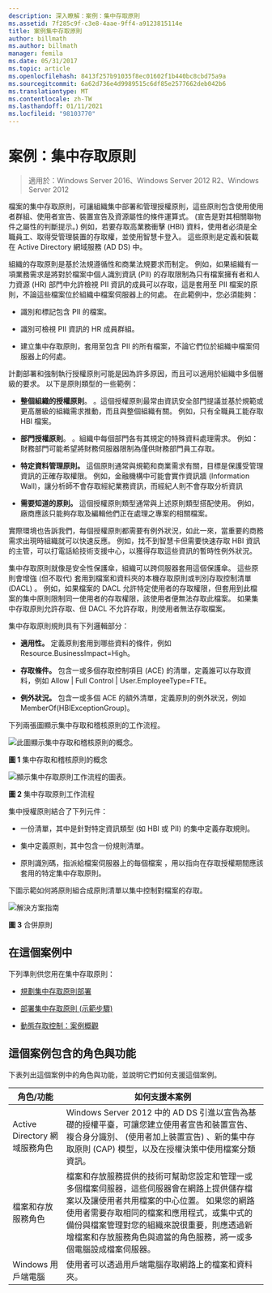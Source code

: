```yaml
---
description: 深入瞭解：案例：集中存取原則
ms.assetid: 7f285c9f-c3e8-4aae-9ff4-a9123815114e
title: 案例集中存取原則
author: billmath
ms.author: billmath
manager: femila
ms.date: 05/31/2017
ms.topic: article
ms.openlocfilehash: 8413f257b91035f8ec01602f1b440bc8cbd75a9a
ms.sourcegitcommit: 6a62d736e4d9989515c6df85e2577662deb042b6
ms.translationtype: MT
ms.contentlocale: zh-TW
ms.lasthandoff: 01/11/2021
ms.locfileid: "98103770"
---
```

# <a name="scenario-central-access-policy"></a>案例：集中存取原則

>適用於：Windows Server 2016、Windows Server 2012 R2、Windows Server 2012

檔案的集中存取原則，可讓組織集中部署和管理授權原則，這些原則包含使用使用者群組、使用者宣告、裝置宣告及資源屬性的條件運算式。 (宣告是對其相關聯物件之屬性的判斷提示。) 例如，若要存取高業務衝擊 (HBI) 資料，使用者必須是全職員工、取得受管理裝置的存取權，並使用智慧卡登入。 這些原則是定義和裝載在 Active Directory 網域服務 (AD DS) 中。

組織的存取原則是基於法規遵循性和商業法規要求而制定。 例如，如果組織有一項業務需求是將對於檔案中個人識別資訊 (PII) 的存取限制為只有檔案擁有者和人力資源 (HR) 部門中允許檢視 PII 資訊的成員可以存取，這是套用至 PII 檔案的原則，不論這些檔案位於組織中檔案伺服器上的何處。 在此範例中，您必須能夠：

-   識別和標記包含 PII 的檔案。

-   識別可檢視 PII 資訊的 HR 成員群組。

-   建立集中存取原則，套用至包含 PII 的所有檔案，不論它們位於組織中檔案伺服器上的何處。

計劃部署和強制執行授權原則可能是因為許多原因，而且可以適用於組織中多個層級的要求。 以下是原則類型的一些範例：

-   **整個組織的授權原則**。 。這個授權原則最常由資訊安全部門提議並基於規範或更高層級的組織需求推動，而且與整個組織有關。 例如，只有全職員工能存取 HBI 檔案。

-   **部門授權原則**。 。組織中每個部門各有其規定的特殊資料處理需求。 例如：財務部門可能希望將財務伺服器限制為僅供財務部門員工存取。

-   **特定資料管理原則。** 這個原則通常與規範和商業需求有關，目標是保護受管理資訊的正確存取權限。 例如，金融機構中可能會實作資訊牆 (Information Wall)，讓分析師不會存取經紀業務資訊，而經紀人則不會存取分析資訊

-   **需要知道的原則。** 這個授權原則類型通常與上述原則類型搭配使用。 例如，廠商應該只能夠存取及編輯他們正在處理之專案的相關檔案。

實際環境也告訴我們，每個授權原則都需要有例外狀況，如此一來，當重要的商務需求出現時組織就可以快速反應。 例如，找不到智慧卡但需要快速存取 HBI 資訊的主管，可以打電話給技術支援中心，以獲得存取這些資訊的暫時性例外狀況。

集中存取原則就像是安全性保護傘，組織可以跨伺服器套用這個保護傘。 這些原則會增強 (但不取代) 套用到檔案和資料夾的本機存取原則或判別存取控制清單 (DACL) 。 例如，如果檔案的 DACL 允許特定使用者的存取權限，但套用到此檔案的集中原則限制同一使用者的存取權限，該使用者便無法存取此檔案。 如果集中存取原則允許存取、但 DACL 不允許存取，則使用者無法存取檔案。

集中存取原則規則具有下列邏輯部分：

-   **適用性。** 定義原則套用到哪些資料的條件，例如 Resource.BusinessImpact=High。

-   **存取條件。** 包含一或多個存取控制項目 (ACE) 的清單，定義誰可以存取資料，例如 Allow | Full Control | User.EmployeeType=FTE。

-   **例外狀況。** 包含一或多個 ACE 的額外清單，定義原則的例外狀況，例如 MemberOf(HBIExceptionGroup)。

下列兩張圖顯示集中存取和稽核原則的工作流程。

![此圖顯示集中存取和稽核原則的概念。](media/Scenario--Central-Access-Policy/DynamicAccessControl_RevGuide.JPG)

**圖 1** 集中存取和稽核原則的概念

![顯示集中存取原則工作流程的圖表。](media/Scenario--Central-Access-Policy/DynamicAccessControl_RevGuide_2.JPG)

**圖 2** 集中存取原則工作流程

集中授權原則結合了下列元件：

-   一份清單，其中是針對特定資訊類型 (如 HBI 或 PII) 的集中定義存取規則。

-   集中定義原則，其中包含一份規則清單。

-   原則識別碼，指派給檔案伺服器上的每個檔案 ，用以指向在存取授權期間應該套用的特定集中存取原則。

下圖示範如何將原則組合成原則清單以集中控制對檔案的存取。

![解決方案指南](media/Scenario--Central-Access-Policy/DynamicAccessControl_RevGuide3.JPG)

**圖 3** 合併原則

## <a name="in-this-scenario"></a>在這個案例中
下列準則供您用在集中存取原則：

-   [規劃集中存取原則部署](assetId:///0311a76d-d66c-4ddb-ade6-af586a2ad82f)

-   [部署集中存取原則 &#40;示範步驟&#41;](Deploy-a-Central-Access-Policy--Demonstration-Steps-.md)

-   [動態存取控制：案例概觀](Dynamic-Access-Control--Scenario-Overview.md)

## <a name="roles-and-features-included-in-this-scenario"></a><a name="BKMK_NEW"></a>這個案例包含的角色與功能
下表列出這個案例中的角色與功能，並說明它們如何支援這個案例。

|角色/功能|如何支援本案例|
|-----------------|---------------------------------|
|Active Directory 網域服務角色|Windows Server 2012 中的 AD DS 引進以宣告為基礎的授權平臺，可讓您建立使用者宣告和裝置宣告、複合身分識別、 (使用者加上裝置宣告) 、新的集中存取原則 (CAP) 模型，以及在授權決策中使用檔案分類資訊。|
|檔案和存放服務角色|檔案和存放服務提供的技術可幫助您設定和管理一或多個檔案伺服器，這些伺服器會在網路上提供儲存檔案以及讓使用者共用檔案的中心位置。 如果您的網路使用者需要存取相同的檔案和應用程式，或集中式的備份與檔案管理對您的組織來說很重要，則應透過新增檔案和存放服務角色與適當的角色服務，將一或多個電腦設成檔案伺服器。|
|Windows 用戶端電腦|使用者可以透過用戶端電腦存取網路上的檔案和資料夾。|



